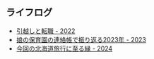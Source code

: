 ## ライフログ

- [引越しと転職 - 2022](./2022/summary)
- [娘の保育園の連絡帳で振り返る2023年 - 2023](./2023/impressive_memories)
- [今回の北海道旅行に至る縁 - 2024](./2024/hokkaido)

